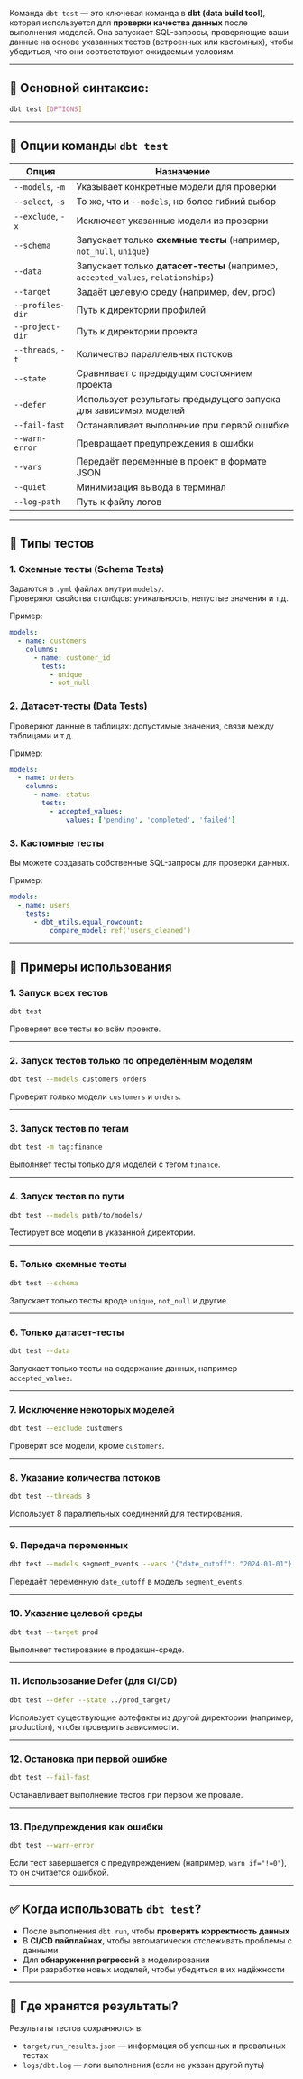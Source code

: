 
Команда `dbt test` — это ключевая команда в **dbt (data build tool)**, которая используется для **проверки качества данных** после выполнения моделей. Она запускает SQL-запросы, проверяющие ваши данные на основе указанных тестов (встроенных или кастомных), чтобы убедиться, что они соответствуют ожидаемым условиям.

---

## 📌 Основной синтаксис:
```bash
dbt test [OPTIONS]
```

---

## 🔧 Опции команды `dbt test`

| Опция | Назначение |
|-------|------------|
| `--models`, `-m` | Указывает конкретные модели для проверки |
| `--select`, `-s` | То же, что и `--models`, но более гибкий выбор |
| `--exclude`, `-x` | Исключает указанные модели из проверки |
| `--schema` | Запускает только **схемные тесты** (например, `not_null`, `unique`) |
| `--data` | Запускает только **датасет-тесты** (например, `accepted_values`, `relationships`) |
| `--target` | Задаёт целевую среду (например, dev, prod) |
| `--profiles-dir` | Путь к директории профилей |
| `--project-dir` | Путь к директории проекта |
| `--threads`, `-t` | Количество параллельных потоков |
| `--state` | Сравнивает с предыдущим состоянием проекта |
| `--defer` | Использует результаты предыдущего запуска для зависимых моделей |
| `--fail-fast` | Останавливает выполнение при первой ошибке |
| `--warn-error` | Превращает предупреждения в ошибки |
| `--vars` | Передаёт переменные в проект в формате JSON |
| `--quiet` | Минимизация вывода в терминал |
| `--log-path` | Путь к файлу логов |

---

## 🧪 Типы тестов

### 1. **Схемные тесты (Schema Tests)**
Задаются в `.yml` файлах внутри `models/`.  
Проверяют свойства столбцов: уникальность, непустые значения и т.д.

Пример:
```yaml
models:
  - name: customers
    columns:
      - name: customer_id
        tests:
          - unique
          - not_null
```

### 2. **Датасет-тесты (Data Tests)**
Проверяют данные в таблицах: допустимые значения, связи между таблицами и т.д.

Пример:
```yaml
models:
  - name: orders
    columns:
      - name: status
        tests:
          - accepted_values:
              values: ['pending', 'completed', 'failed']
```

### 3. **Кастомные тесты**
Вы можете создавать собственные SQL-запросы для проверки данных.

Пример:
```yaml
models:
  - name: users
    tests:
      - dbt_utils.equal_rowcount:
          compare_model: ref('users_cleaned')
```

---

## 🧠 Примеры использования

### 1. Запуск всех тестов
```bash
dbt test
```
Проверяет все тесты во всём проекте.

---

### 2. Запуск тестов только по определённым моделям
```bash
dbt test --models customers orders
```
Проверит только модели `customers` и `orders`.

---

### 3. Запуск тестов по тегам
```bash
dbt test -m tag:finance
```
Выполняет тесты только для моделей с тегом `finance`.

---

### 4. Запуск тестов по пути
```bash
dbt test --models path/to/models/
```
Тестирует все модели в указанной директории.

---

### 5. Только схемные тесты
```bash
dbt test --schema
```
Запускает только тесты вроде `unique`, `not_null` и другие.

---

### 6. Только датасет-тесты
```bash
dbt test --data
```
Запускает только тесты на содержание данных, например `accepted_values`.

---

### 7. Исключение некоторых моделей
```bash
dbt test --exclude customers
```
Проверит все модели, кроме `customers`.

---

### 8. Указание количества потоков
```bash
dbt test --threads 8
```
Использует 8 параллельных соединений для тестирования.

---

### 9. Передача переменных
```bash
dbt test --models segment_events --vars '{"date_cutoff": "2024-01-01"}'
```
Передаёт переменную `date_cutoff` в модель `segment_events`.

---

### 10. Указание целевой среды
```bash
dbt test --target prod
```
Выполняет тестирование в продакшн-среде.

---

### 11. Использование Defer (для CI/CD)
```bash
dbt test --defer --state ../prod_target/
```
Использует существующие артефакты из другой директории (например, production), чтобы проверить зависимости.

---

### 12. Остановка при первой ошибке
```bash
dbt test --fail-fast
```
Останавливает выполнение тестов при первом же провале.

---

### 13. Предупреждения как ошибки
```bash
dbt test --warn-error
```
Если тест завершается с предупреждением (например, `warn_if="!=0"`), то он считается ошибкой.

---

## ✅ Когда использовать `dbt test`?

- После выполнения `dbt run`, чтобы **проверить корректность данных**
- В **CI/CD пайплайнах**, чтобы автоматически отслеживать проблемы с данными
- Для **обнаружения регрессий** в моделировании
- При разработке новых моделей, чтобы убедиться в их надёжности

---

## 📁 Где хранятся результаты?

Результаты тестов сохраняются в:
- `target/run_results.json` — информация об успешных и провальных тестах
- `logs/dbt.log` — логи выполнения (если не указан другой путь)

